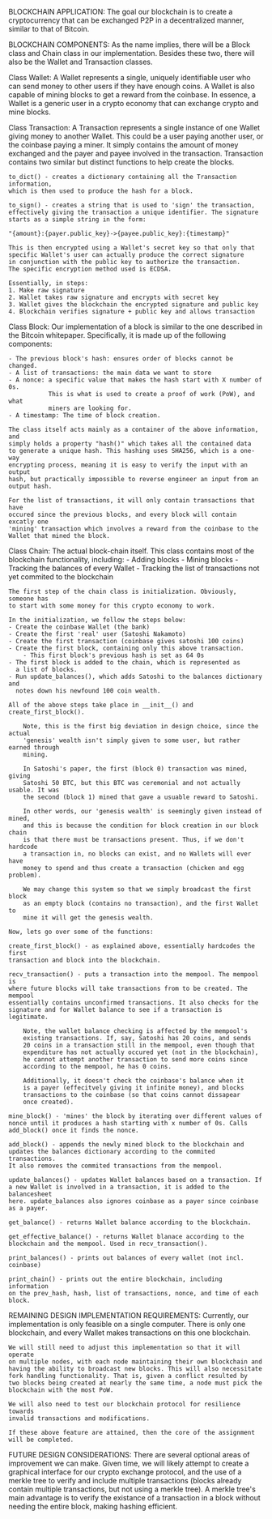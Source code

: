 BLOCKCHAIN APPLICATION:
The goal our blockchain is to create a cryptocurrency that can be exchanged
P2P in a decentralized manner, similar to that of Bitcoin.

BLOCKCHAIN COMPONENTS:
As the name implies, there will be a Block class and Chain class in our
implementation. Besides these two, there will also be the Wallet and
Transaction classes.

Class Wallet:
A Wallet represents a single, uniquely identifiable user who can send money
to other users if they have enough coins. A Wallet is also capable of
mining blocks to get a reward from the coinbase. In essence, a Wallet
is a generic user in a crypto economy that can exchange crypto and mine
blocks.

Class Transaction:
A Transaction represents a single instance of one Wallet giving money
to another Wallet. This could be a user paying another user, or the
coinbase paying a miner. It simply contains the amount of money
exchanged and the payer and payee involved in the transaction. Transaction
contains two similar but distinct functions to help create the blocks.

    to_dict() - creates a dictionary containing all the Transaction information,
    which is then used to produce the hash for a block.

    to_sign() - creates a string that is used to 'sign' the transaction,
    effectively giving the transaction a unique identifier. The signature
    starts as a simple string in the form:

    "{amount}:{payer.public_key}->{payee.public_key}:{timestamp}"

    This is then encrypted using a Wallet's secret key so that only that
    specific Wallet's user can actually produce the correct signature
    in conjunction with the public key to authorize the transaction.
    The specific encryption method used is ECDSA.

    Essentially, in steps:
    1. Make raw signature
    2. Wallet takes raw signature and encrypts with secret key
    3. Wallet gives the blockchain the encrypted signature and public key
    4. Blockchain verifies signature + public key and allows transaction

Class Block:
Our implementation of a block is similar to the one described in the
Bitcoin whitepaper. Specifically, it is made up of the following
components:

    - The previous block's hash: ensures order of blocks cannot be changed.
    - A list of transactions: the main data we want to store
    - A nonce: a specific value that makes the hash start with X number of 0s.
               This is what is used to create a proof of work (PoW), and what
               miners are looking for.
    - A timestamp: The time of block creation.

    The class itself acts mainly as a container of the above information, and
    simply holds a property "hash()" which takes all the contained data
    to generate a unique hash. This hashing uses SHA256, which is a one-way
    encrypting process, meaning it is easy to verify the input with an output
    hash, but practically impossible to reverse engineer an input from an
    output hash.

    For the list of transactions, it will only contain transactions that have
    occured since the previous blocks, and every block will contain excatly one
    'mining' transaction which involves a reward from the coinbase to the
    Wallet that mined the block.

Class Chain:
The actual block-chain itself. This class contains most of the blockchain
functionality, including: - Adding blocks - Mining blocks - Tracking the balances of every Wallet - Tracking the list of transactions not yet commited to the blockchain

    The first step of the chain class is initialization. Obviously, someone has
    to start with some money for this crypto economy to work.
    
    In the initialization, we follow the steps below:
    - Create the coinbase Wallet (the bank)
    - Create the first 'real' user (Satoshi Nakamoto)
    - Create the first transaction (coinbase gives satoshi 100 coins)
    - Create the first block, containing only this above transaction.
        - This first block's previous hash is set as 64 0s
    - The first block is added to the chain, which is represented as
      a list of blocks.
    - Run update_balances(), which adds Satoshi to the balances dictionary and
      notes down his newfound 100 coin wealth.

    All of the above steps take place in __init__() and create_first_block().

        Note, this is the first big deviation in design choice, since the actual
        'genesis' wealth isn't simply given to some user, but rather earned through
        mining.

        In Satoshi's paper, the first (block 0) transaction was mined, giving
        Satoshi 50 BTC, but this BTC was ceremonial and not actually usable. It was
        the second (block 1) mined that gave a usuable reward to Satoshi.

        In other words, our 'genesis wealth' is seemingly given instead of mined,
        and this is because the condition for block creation in our block chain
        is that there must be transactions present. Thus, if we don't hardcode
        a transaction in, no blocks can exist, and no Wallets will ever have
        money to spend and thus create a transaction (chicken and egg problem).

        We may change this system so that we simply broadcast the first block
        as an empty block (contains no transaction), and the first Wallet to
        mine it will get the genesis wealth.

    Now, lets go over some of the functions:

    create_first_block() - as explained above, essentially hardcodes the first
    transaction and block into the blockchain.

    recv_transaction() - puts a transaction into the mempool. The mempool is
    where future blocks will take transactions from to be created. The mempool
    essentially contains unconfirmed transactions. It also checks for the
    signature and for Wallet balance to see if a transaction is legitimate.

        Note, the wallet balance checking is affected by the mempool's
        existing transactions. If, say, Satoshi has 20 coins, and sends
        20 coins in a transaction still in the mempool, even though that
        expenditure has not actually occured yet (not in the blockchain),
        he cannot attempt another transaction to send more coins since
        according to the mempool, he has 0 coins.

        Additionally, it doesn't check the coinbase's balance when it
        is a payer (effecitvely giving it infinite money), and blocks
        transactions to the coinbase (so that coins cannot dissapear
        once created).

    mine_block() - 'mines' the block by iterating over different values of
    nonce until it produces a hash starting with x number of 0s. Calls
    add_block() once it finds the nonce.

    add_block() - appends the newly mined block to the blockchain and
    updates the balances dictionary according to the commited transactions.
    It also removes the commited transactions from the mempool.

    update_balances() - updates Wallet balances based on a transaction. If
    a new Wallet is involved in a transaction, it is added to the balancesheet
    here. update_balances also ignores coinbase as a payer since coinbase
    as a payer.

    get_balance() - returns Wallet balance according to the blockchain.

    get_effective_balance() - returns Wallet blanace according to the
    blockchain and the mempool. Used in recv_transaction().

    print_balances() - prints out balances of every wallet (not incl. coinbase)

    print_chain() - prints out the entire blockchain, including information
    on the prev_hash, hash, list of transactions, nonce, and time of each
    block.

REMAINING DESIGN IMPLEMENTATION REQUIREMENTS:
Currently, our implementation is only feasible on a single computer.
There is only one blockchain, and every Wallet makes transactions on
this one blockchain.

    We will still need to adjust this implementation so that it will operate
    on multiple nodes, with each node maintaining their own blockchain and
    having the ability to broadcast new blocks. This will also necessitate
    fork handling functionality. That is, given a conflict resulted by
    two blocks being created at nearly the same time, a node must pick the
    blockchain with the most PoW.

    We will also need to test our blockchain protocol for resilience towards
    invalid transactions and modifications.

    If these above feature are attained, then the core of the assignment
    will be completed.

FUTURE DESIGN CONSIDERATIONS:
There are several optional areas of improvement we can make. Given time,
we will likely attempt to create a graphical interface for our crypto
exchange protocol, and the use of a merkle tree to verify and include
multiple transactions (blocks already contain multiple transactions,
but not using a merkle tree). A merkle tree's main advantage is to
verify the existance of a transaction in a block without needing
the entire block, making hashing efficient.
